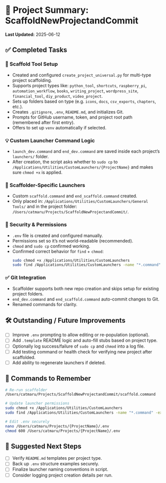 # 📁 Project Summary: ScaffoldNewProjectandCommit

**Last Updated:** 2025-06-12

## ✅ Completed Tasks

### 🔧 Scaffold Tool Setup
- Created and configured `create_project_universal.py` for multi-type project scaffolding.
- Supports project types like: `python_tool`, `shortcuts`, `raspberry_pi`, `automation_workflow`, `books`, `writing_project`, `wordpress_site`, `financial_tool`, `diy_product`, `video_project`.
- Sets up folders based on type (e.g. `icons`, `docs`, `csv_exports`, `chapters`, etc.).
- Creates `.gitignore`, `.env`, `README.md`, and initializes Git.
- Prompts for GitHub username, token, and project root path (remembered after first entry).
- Offers to set up `venv` automatically if selected.

### 💡 Custom Launcher Command Logic
- `launch_dev.command` and `end_dev.command` are saved inside each project’s `launchers/` folder.
- After creation, the script asks whether to `sudo cp` to `/Applications/Utilities/CustomLaunchers/{ProjectName}` and makes sure `chmod +x` is applied.

### 🧰 Scaffolder-Specific Launchers
- Custom `scaffold.command` and `end_scaffold.command` created.
- Only placed in: `/Applications/Utilities/CustomLaunchers/General Tools/` and in the project folder: `/Users/catmaru/Projects/ScaffoldNewProjectandCommit/`.

### 🔐 Security & Permissions
- `.env` file is created and configured manually.
- Permissions set so it’s not world-readable (recommended).
- `chmod` and `sudo cp` confirmed working.
- Confirmed correct behavior for `find` + `chmod`:
  ```bash
  sudo chmod +x /Applications/Utilities/CustomLaunchers
  sudo find /Applications/Utilities/CustomLaunchers -name "*.command" -exec chmod +x {} \;
  ```

### ✅ Git Integration
- Scaffolder supports both new repo creation and skips setup for existing project folders.
- `end_dev.command` and `end_scaffold.command` auto-commit changes to Git.
- Renamed commands for clarity.

## 🛠️ Outstanding / Future Improvements

- [ ] Improve `.env` prompting to allow editing or re-population (optional).
- [ ] Add `.template` README logic and auto-fill stubs based on project type.
- [ ] Optionally log success/failure of `sudo cp` and `chmod` into a log file.
- [ ] Add testing command or health check for verifying new project after scaffolded.
- [ ] Add ability to regenerate launchers if deleted.

## 🔁 Commands to Remember

```bash
# Re-run scaffolder
/Users/catmaru/Projects/ScaffoldNewProjectandCommit/scaffold.command

# Update launcher permissions
sudo chmod +x /Applications/Utilities/CustomLaunchers
sudo find /Applications/Utilities/CustomLaunchers -name "*.command" -exec chmod +x {} \;

# Edit .env securely
nano /Users/catmaru/Projects/{ProjectName}/.env
chmod 600 /Users/catmaru/Projects/{ProjectName}/.env
```

## 🧭 Suggested Next Steps

- [ ] Verify `README.md` templates per project type.
- [ ] Back up `.env` structure examples securely.
- [ ] Finalize launcher naming conventions in script.
- [ ] Consider logging project creation details per run.
